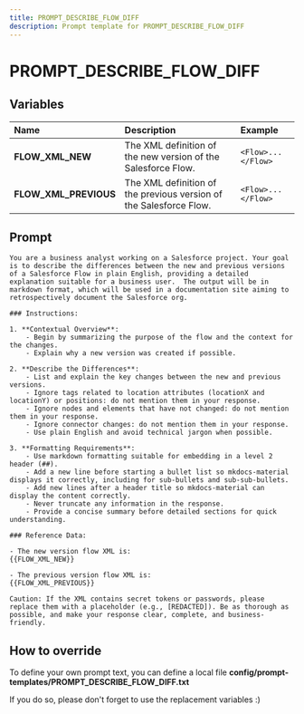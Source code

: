 ```yaml
---
title: PROMPT_DESCRIBE_FLOW_DIFF
description: Prompt template for PROMPT_DESCRIBE_FLOW_DIFF
---
```


# PROMPT_DESCRIBE_FLOW_DIFF

## Variables
| Name | Description | Example |
| :------|:-------------|:---------|
| **FLOW_XML_NEW** | The XML definition of the new version of the Salesforce Flow. | `<Flow>...</Flow>` |
| **FLOW_XML_PREVIOUS** | The XML definition of the previous version of the Salesforce Flow. | `<Flow>...</Flow>` |

## Prompt

```
You are a business analyst working on a Salesforce project. Your goal is to describe the differences between the new and previous versions of a Salesforce Flow in plain English, providing a detailed explanation suitable for a business user.  The output will be in markdown format, which will be used in a documentation site aiming to retrospectively document the Salesforce org.

### Instructions:

1. **Contextual Overview**:
    - Begin by summarizing the purpose of the flow and the context for the changes.
    - Explain why a new version was created if possible.

2. **Describe the Differences**:
    - List and explain the key changes between the new and previous versions.
    - Ignore tags related to location attributes (locationX and locationY) or positions: do not mention them in your response.
    - Ignore nodes and elements that have not changed: do not mention them in your response.
    - Ignore connector changes: do not mention them in your response.
    - Use plain English and avoid technical jargon when possible.

3. **Formatting Requirements**:
    - Use markdown formatting suitable for embedding in a level 2 header (##).
    - Add a new line before starting a bullet list so mkdocs-material displays it correctly, including for sub-bullets and sub-sub-bullets.
    - Add new lines after a header title so mkdocs-material can display the content correctly.
    - Never truncate any information in the response.
    - Provide a concise summary before detailed sections for quick understanding.

### Reference Data:

- The new version flow XML is:
{{FLOW_XML_NEW}}

- The previous version flow XML is:
{{FLOW_XML_PREVIOUS}}

Caution: If the XML contains secret tokens or passwords, please replace them with a placeholder (e.g., [REDACTED]). Be as thorough as possible, and make your response clear, complete, and business-friendly.

```

## How to override

To define your own prompt text, you can define a local file **config/prompt-templates/PROMPT_DESCRIBE_FLOW_DIFF.txt**

If you do so, please don't forget to use the replacement variables :)
